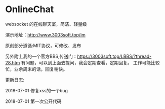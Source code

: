 # OnlineChat
websocket 的在线聊天室，简洁、轻量级

演示地址：http://www.3003soft.top/im

原创部分遵循:MIT协议，可修改、发布

另外附上我的一个官方BBS,传送门：https://3003soft.top/LBBS/?thread-28.htm
有问题，可以到上面去提问，我会定期查看，定期回复。
工作可能比较忙，业余周末的话，回复稍快。


更新日志:


2018-07-01
修复xss的一个bug

2018-07-01
第一次公开代码
